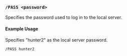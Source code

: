 <!-- This file contains a page fragment. Any changes will affect all pages that include it. -->

### `/PASS <password>`

Specifies the password used to log in to the local server.

#### Example Usage

Specifies "hunter2" as the local server password.

```plaintext
/PASS hunter2
```
